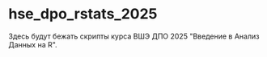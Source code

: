 # hse_dpo_rstats_2025
Здесь будут бежать скрипты курса ВШЭ ДПО 2025 "Введение в Анализ Данных на R".
